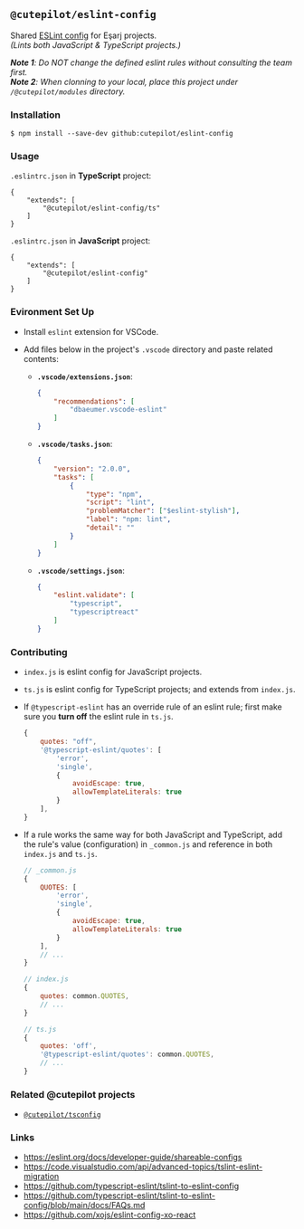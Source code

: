 ## `@cutepilot/eslint-config`

Shared [ESLint config](https://eslint.org) for Eşarj projects.  
*(Lints both JavaScript & TypeScript projects.)*

***Note 1**: Do NOT change the defined eslint rules without consulting the team first.*  
***Note 2**: When clonning to your local, place this project under `/@cutepilot/modules` directory.*

### Installation

```
$ npm install --save-dev github:cutepilot/eslint-config
```

### Usage

`.eslintrc.json` in **TypeScript** project:

```jsonc
{
    "extends": [
        "@cutepilot/eslint-config/ts"
    ]
}
```

`.eslintrc.json` in **JavaScript** project:

```jsonc
{
    "extends": [
        "@cutepilot/eslint-config"
    ]
}
```

### Evironment Set Up

- Install `eslint` extension for VSCode.
- Add files below in the project's `.vscode` directory and paste related contents:

    - **`.vscode/extensions.json`**:
        ```json
        {
            "recommendations": [
                "dbaeumer.vscode-eslint"
            ]
        }
        ```
    - **`.vscode/tasks.json`**:
        ```json
        {
            "version": "2.0.0",
            "tasks": [
                {
                    "type": "npm",
                    "script": "lint",
                    "problemMatcher": ["$eslint-stylish"],
                    "label": "npm: lint",
                    "detail": ""
                }
            ]
        }
        ```
    - **`.vscode/settings.json`**:
        ```json
        {
            "eslint.validate": [
                "typescript",
                "typescriptreact"
            ]
        }
        ```

### Contributing

- `index.js` is eslint config for JavaScript projects.
- `ts.js` is eslint config for TypeScript projects; and extends from `index.js`.
- If `@typescript-eslint` has an override rule of an eslint rule; first make sure you **turn off** the eslint rule in `ts.js`. 

    ```js
    {
        quotes: "off",
        '@typescript-eslint/quotes': [
            'error',
            'single',
            {
                avoidEscape: true,
                allowTemplateLiterals: true
            }
        ],
    }
    ```

- If a rule works the same way for both JavaScript and TypeScript, add the rule's value (configuration) in `_common.js` and reference in both `index.js` and `ts.js`.

    ```js
    // _common.js
    {
        QUOTES: [
            'error',
            'single',
            {
                avoidEscape: true,
                allowTemplateLiterals: true
            }
        ],
        // ...
    }

    // index.js
    {
        quotes: common.QUOTES,
        // ...
    }

    // ts.js
    {
        quotes: 'off',
        '@typescript-eslint/quotes': common.QUOTES,
        // ...
    }
    ```

### Related @cutepilot projects
- [`@cutepilot/tsconfig`](https://github.com/cutepilot/tsconfig)


### Links

- https://eslint.org/docs/developer-guide/shareable-configs
- https://code.visualstudio.com/api/advanced-topics/tslint-eslint-migration
- https://github.com/typescript-eslint/tslint-to-eslint-config
- https://github.com/typescript-eslint/tslint-to-eslint-config/blob/main/docs/FAQs.md
- https://github.com/xojs/eslint-config-xo-react
